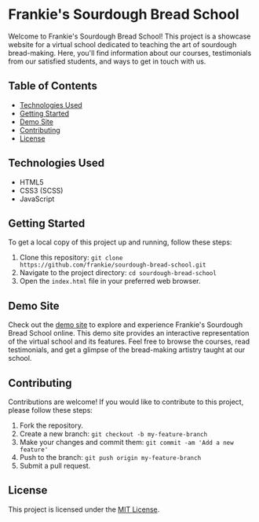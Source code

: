 # Frankie's Sourdough Bread School

Welcome to Frankie's Sourdough Bread School! This project is a showcase website for a virtual school dedicated to teaching the art of sourdough bread-making. Here, you'll find information about our courses, testimonials from our satisfied students, and ways to get in touch with us.

## Table of Contents
- [Technologies Used](#technologies-used)
- [Getting Started](#getting-started)
- [Demo Site](#demo-site)
- [Contributing](#contributing)
- [License](#license)

## Technologies Used
- HTML5
- CSS3 (SCSS)
- JavaScript

## Getting Started
To get a local copy of this project up and running, follow these steps:
1. Clone this repository: `git clone https://github.com/frankie/sourdough-bread-school.git`
2. Navigate to the project directory: `cd sourdough-bread-school`
3. Open the `index.html` file in your preferred web browser.

## Demo Site
Check out the [demo site](http://www.breadsoap.com/sourdough-bread-school/) to explore and experience Frankie's Sourdough Bread School online. This demo site provides an interactive representation of the virtual school and its features. Feel free to browse the courses, read testimonials, and get a glimpse of the bread-making artistry taught at our school.

## Contributing
Contributions are welcome! If you would like to contribute to this project, please follow these steps:
1. Fork the repository.
2. Create a new branch: `git checkout -b my-feature-branch`
3. Make your changes and commit them: `git commit -am 'Add a new feature'`
4. Push to the branch: `git push origin my-feature-branch`
5. Submit a pull request.

## License
This project is licensed under the [MIT License](LICENSE).

